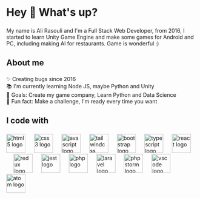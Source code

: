 <h1 align="left">Hey 👋 What's up?</h1>

###

<p align="left">My name is Ali Rasouli and I'm a Full Stack Web Developer, from 2016, I started to learn Unity Game Engine and make some games for Android and PC, including making AI for restaurants. Game is wonderful :)</p>

###

<h2 align="left">About me</h2>

###

<p align="left">✨ Creating bugs since 2016<br>📚 I'm currently learning Node JS, maybe Python and Unity<br>🎯 Goals: Create my game company, Learn Python and Data Science<br>🎲 Fun fact: Make a challenge, I'm ready every time you want</p>

###

<h2 align="left">I code with</h2>

###

<div align="left">
  <img src="https://cdn.simpleicons.org/html5/E34F26" height="50" alt="html5 logo"  />
  <img width="15" />
  <img src="https://cdn.simpleicons.org/css3/1572B6" height="50" alt="css3 logo"  />
  <img width="15" />
  <img src="https://cdn.simpleicons.org/javascript/F7DF1E" height="50" alt="javascript logo"  />
  <img width="15" />
  <img src="https://skillicons.dev/icons?i=tailwind" height="50" alt="tailwindcss logo"  />
  <img width="15" />
  <img src="https://cdn.simpleicons.org/bootstrap/7952B3" height="50" alt="bootstrap logo"  />
  <img width="15" />
  <img src="https://cdn.jsdelivr.net/gh/devicons/devicon/icons/typescript/typescript-original.svg" height="50" alt="typescript logo"  />
  <img width="15" />
  <img src="https://cdn.jsdelivr.net/gh/devicons/devicon/icons/react/react-original.svg" height="50" alt="react logo"  />
  <img width="15" />
  <img src="https://cdn.simpleicons.org/redux/764ABC" height="50" alt="redux logo"  />
  <img width="15" />
  <img src="https://cdn.jsdelivr.net/gh/devicons/devicon/icons/jest/jest-plain.svg" height="50" alt="jest logo"  />
  <img width="15" />
  <img src="https://cdn.jsdelivr.net/gh/devicons/devicon/icons/php/php-original.svg" height="50" alt="php logo"  />
  <img width="15" />
  <img src="https://skillicons.dev/icons?i=laravel" height="50" alt="laravel logo"  />
  <img width="15" />
  <img src="https://cdn.jsdelivr.net/gh/devicons/devicon/icons/phpstorm/phpstorm-original.svg" height="50" alt="phpstorm logo"  />
  <img width="15" />
  <img src="https://cdn.jsdelivr.net/gh/devicons/devicon/icons/vscode/vscode-original.svg" height="50" alt="vscode logo"  />
  <img width="15" />
  <img src="https://skillicons.dev/icons?i=atom" height="50" alt="atom logo"  />
</div>

###
